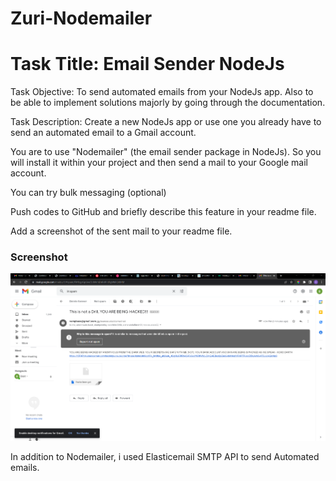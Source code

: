# Zuri-Nodemailer
# Task Title: Email Sender NodeJs

Task Objective: To send automated emails from your NodeJs app. Also to be able to implement solutions majorly by going through the documentation.

Task Description: Create a new NodeJs app or use one you already have to send an automated email to a Gmail account.

You are to use "Nodemailer" (the email sender package in NodeJs). So you will install it within your project and then send a mail to your Google mail account.

You can try bulk messaging (optional)

Push codes to GitHub and briefly describe this feature in your readme file.

Add a screenshot of the sent mail to your readme file.

### Screenshot

![](./Mail%20Screenshot.png)


In addition to Nodemailer, i used Elasticemail SMTP API to send Automated emails. 

